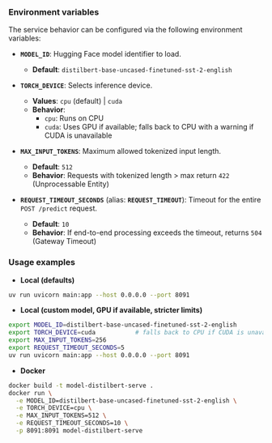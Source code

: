 ### Environment variables

The service behavior can be configured via the following environment variables:

- **`MODEL_ID`**: Hugging Face model identifier to load.
  - **Default**: `distilbert-base-uncased-finetuned-sst-2-english`

- **`TORCH_DEVICE`**: Selects inference device.
  - **Values**: `cpu` (default) | `cuda`
  - **Behavior**:
    - `cpu`: Runs on CPU
    - `cuda`: Uses GPU if available; falls back to CPU with a warning if CUDA is unavailable

- **`MAX_INPUT_TOKENS`**: Maximum allowed tokenized input length.
  - **Default**: `512`
  - **Behavior**: Requests with tokenized length > max return `422` (Unprocessable Entity)

- **`REQUEST_TIMEOUT_SECONDS`** (alias: **`REQUEST_TIMEOUT`**): Timeout for the entire `POST /predict` request.
  - **Default**: `10`
  - **Behavior**: If end-to-end processing exceeds the timeout, returns `504` (Gateway Timeout)

### Usage examples

- **Local (defaults)**

```bash
uv run uvicorn main:app --host 0.0.0.0 --port 8091
```

- **Local (custom model, GPU if available, stricter limits)**

```bash
export MODEL_ID=distilbert-base-uncased-finetuned-sst-2-english
export TORCH_DEVICE=cuda           # falls back to CPU if CUDA is unavailable
export MAX_INPUT_TOKENS=256
export REQUEST_TIMEOUT_SECONDS=5
uv run uvicorn main:app --host 0.0.0.0 --port 8091
```

- **Docker**

```bash
docker build -t model-distilbert-serve .
docker run \
  -e MODEL_ID=distilbert-base-uncased-finetuned-sst-2-english \
  -e TORCH_DEVICE=cpu \
  -e MAX_INPUT_TOKENS=512 \
  -e REQUEST_TIMEOUT_SECONDS=10 \
  -p 8091:8091 model-distilbert-serve
```
